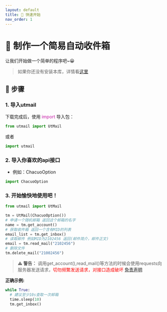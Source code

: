 ```yaml
---
layout: default
title: 🚀 快速开始
nav_order: 1
---
```


# 🚀 制作一个简易自动收件箱
让我们开始做一个简单的程序吧~😀
> 如果你还没有安装本库，详情看[这里](index.md)

## 📕 步骤

### 1. 导入utmail

下载完成后，使用 <font color=#c71fa8>import</font> 导入包：

```python
from utmail import UtMail
```
或者

```python
import utmail
```
### 2. 导入你喜欢的api接口
- 例如：ChacuoOption

```python
import ChacuoOption
```

### 3. 开始愉快地使用吧！

```python
from utmail import UtMail

tm = UtMail(ChacuoOption())
# 申请一个随机邮箱 返回这个邮箱的名字
name = tm.get_account()
# 获取收件箱 返回一个含有MID的列表
email_list = tm.get_inbox()
# 读取邮件 例如MID为2102456 返回(邮件简介，邮件正文)
email = tm.read_mail("2102456")
# 删除文件
tm.delete_mail("21002456")
```

> **⚠ 警告：** 调用get_account(),read_mail()等方法的时候会使用requests向服务器发送请求，<font color=red>切勿频繁发送请求，对接口造成破坏</font> [免责声明](index.md)

**正确示例:**
```python
while True:
  # 建议至少10s查取一次邮箱
  time.sleep(10)
  tm.get_inbox()
```
